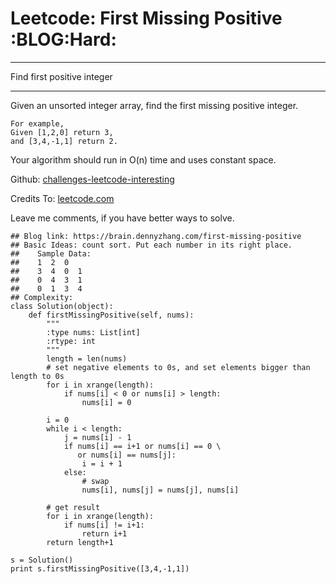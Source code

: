 # Leetcode: First Missing Positive     :BLOG:Hard:


---

Find first positive integer  

---

Given an unsorted integer array, find the first missing positive integer.  

    For example,
    Given [1,2,0] return 3,
    and [3,4,-1,1] return 2.

Your algorithm should run in O(n) time and uses constant space.  

Github: [challenges-leetcode-interesting](https://github.com/DennyZhang/challenges-leetcode-interesting/tree/master/first-missing-positive)  

Credits To: [leetcode.com](https://leetcode.com/problems/first-missing-positive/description/)  

Leave me comments, if you have better ways to solve.  

    ## Blog link: https://brain.dennyzhang.com/first-missing-positive
    ## Basic Ideas: count sort. Put each number in its right place.
    ##    Sample Data:
    ##    1  2  0
    ##    3  4  0  1
    ##    0  4  3  1
    ##    0  1  3  4
    ## Complexity:
    class Solution(object):
        def firstMissingPositive(self, nums):
            """
            :type nums: List[int]
            :rtype: int
            """
            length = len(nums)
            # set negative elements to 0s, and set elements bigger than length to 0s
            for i in xrange(length):
                if nums[i] < 0 or nums[i] > length:
                    nums[i] = 0
    
            i = 0
            while i < length:
                j = nums[i] - 1
                if nums[i] == i+1 or nums[i] == 0 \
                   or nums[i] == nums[j]:
                    i = i + 1
                else:
                    # swap
                    nums[i], nums[j] = nums[j], nums[i]
    
            # get result
            for i in xrange(length):
                if nums[i] != i+1:
                    return i+1
            return length+1
    
    s = Solution()
    print s.firstMissingPositive([3,4,-1,1])
